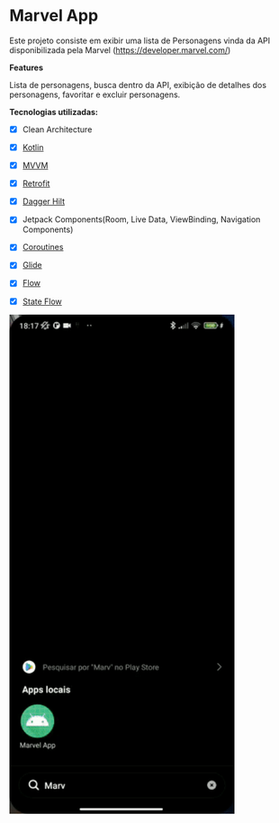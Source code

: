 # Marvel App

Este projeto consiste em exibir uma lista de Personagens vinda da API disponibilizada pela Marvel (https://developer.marvel.com/)

**Features**

Lista de personagens, busca dentro da API, exibição de detalhes dos personagens, favoritar e excluir personagens.

**Tecnologias utilizadas:**

- [x] Clean Architecture

- [x] [Kotlin](https://kotlinlang.org/docs/getting-started.html)
- [x] [MVVM](https://developer.android.com/jetpack/guide?gclid=CjwKCAiAjp6BBhAIEiwAkO9Wut2W9TLNRaql75qE26vP_xRvCfTBlBY5j8RHxc_r6RhC1HFPTprbwRoC32cQAvD_BwE&gclsrc=aw.ds) 
- [x] [Retrofit](https://square.github.io/retrofit/)
- [x] [Dagger Hilt](https://developer.android.com/training/dependency-injection/hilt-android?hl=pt-br)
- [x] Jetpack Components(Room, Live Data, ViewBinding, Navigation Components)
- [x] [Coroutines](https://developer.android.com/kotlin/coroutines?hl=pt&gclid=CjwKCAjw4c-ZBhAEEiwAZ105RfTrVnGJiLmLwOlpyyj1S5GTuooYlseMkB8hsgivPj9Eib9Ncva8bBoCYBAQAvD_BwE&gclsrc=aw.ds)
- [x] [Glide](https://github.com/bumptech/glide)
- [x] [Flow](https://developer.android.com/kotlin/flow#:~:text=In%20coroutines%2C%20a%20flow%20is,and%20can%20provide%20multiple%20values.)
- [x] [State Flow](https://developer.android.com/kotlin/flow/stateflow-and-sharedflow#:~:text=In%20Android%2C%20StateFlow%20is%20a,screen%20state%20survive%20configuration%20changes.)

<img src="app/images/marvelapp.gif" width="400">
